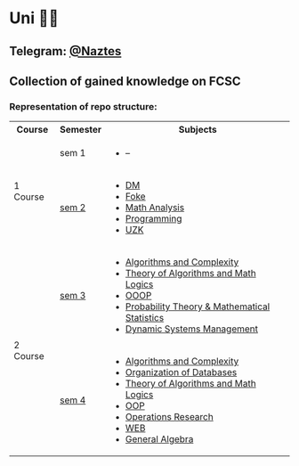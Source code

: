 # Uni 🍺🚬

## Telegram: [@Naztes](https://t.me/Naztes)  
## Collection of gained knowledge on FCSC  

### Representation of repo structure:

<table>
<tr>
  <th>Course</th>
  <th>Semester</th>
  <th>Subjects</th>
</tr>

<tr>
  <td rowspan="2">1 Course</td>
  <td>sem 1</td>   
  <td>
    <ul>
      <li>–</li>
    </ul>
  </td>
</tr>

<tr>
  <td><a href="https://github.com/naztes0/University/tree/main/sem2">sem 2</a></td>
  <td>
    <ul>
      <li><a href="https://github.com/naztes0/University/tree/main/sem2/DM">DM</a></li>
      <li><a href="https://github.com/naztes0/University/tree/main/sem2/foke">Foke</a></li>
      <li><a href="https://github.com/naztes0/University/tree/main/sem2/mathAnal">Math Analysis</a></li>
      <li><a href="https://github.com/naztes0/University/tree/main/sem2/proga">Programming</a></li>
      <li><a href="https://github.com/naztes0/University/tree/main/sem2/uzk">UZK</a></li>
    </ul>
  </td>
</tr>

<tr>
  <td rowspan="2">2 Course</td>
  <td><a href="https://github.com/naztes0/University/tree/main/sem3">sem 3</a></td>   
  <td>
    <ul>
      <li><a href="https://github.com/naztes0/University/tree/main/sem3/Algorithms">Algorithms and Complexity</a></li>
      <li><a href="https://github.com/naztes0/University/tree/main/sem3/MathLogic">Theory of Algorithms and Math Logics</a></li>
      <li><a href="https://github.com/naztes0/University/tree/main/sem3/OOOP">OOOP</a></li>
      <li><a href="https://github.com/naztes0/University/tree/main/sem3/ThProbab">Probability Theory & Mathematical Statistics</a></li>
      <li><a href="https://github.com/naztes0/University/tree/main/sem3/UDS">Dynamic Systems Management</a></li>
    </ul>
  </td>
</tr>

<tr>
  <td><a href="https://github.com/naztes0/University/tree/main/sem4">sem 4</a></td>
  <td>
    <ul>
      <li><a href="https://github.com/naztes0/University/tree/main/sem4/Algorithms">Algorithms and Complexity</a></li>
      <li><a href="https://github.com/naztes0/University/tree/main/sem4/DB">Organization of Databases</a></li>
      <li><a href="https://github.com/naztes0/University/tree/main/sem4/MathLogic">Theory of Algorithms and Math Logics</a></li>
      <li><a href="https://github.com/naztes0/University/tree/main/sem4/OOP">OOP</a></li>
      <li><a href="https://github.com/naztes0/University/tree/main/sem4/OperationsResearch">Operations Research</a></li>
      <li><a href="https://github.com/naztes0/University/tree/main/sem4/Web">WEB</a></li>
      <li><a href="https://github.com/naztes0/University/tree/main/sem4/ZA">General Algebra</a></li>
    </ul>
  </td>
</tr>
</table>
